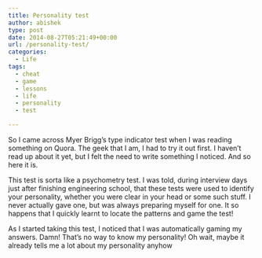 ```yaml
---
title: Personality test
author: abishek
type: post
date: 2014-08-27T05:21:49+00:00
url: /personality-test/
categories:
  - Life
tags:
  - cheat
  - game
  - lessons
  - life
  - personality
  - test

---
```

So I came across Myer Brigg&#8217;s type indicator test when I was reading something on Quora. The geek that I am, I had to try it out first. I haven&#8217;t read up about it yet, but I felt the need to write something I noticed. And so here it is. 

This test is sorta like a psychometry test. I was told, during interview days just after finishing engineering school, that these tests were used to identify your personality, whether you were clear in your head or some such stuff. I never actually gave one, but was always preparing myself for one. It so happens that I quickly learnt to locate the patterns and game the test!

As I started taking this test, I noticed that I was automatically gaming my answers. Damn! That&#8217;s no way to know my personality! Oh wait, maybe it already tells me a lot about my personality anyhow